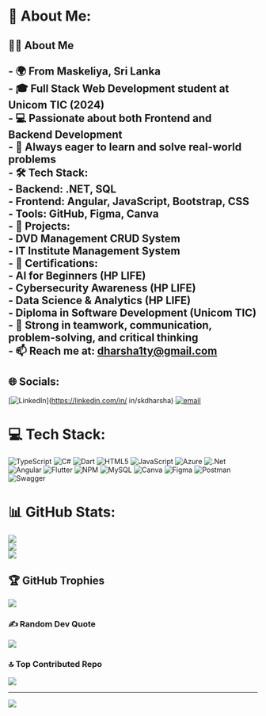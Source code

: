 # 💫 About Me:
## 👨‍💻 About Me<br><br>- 🌍 From Maskeliya, Sri Lanka<br>- 🎓 Full Stack Web Development student at Unicom TIC (2024)<br>- 💻 Passionate about both Frontend and Backend Development<br>- 🧠 Always eager to learn and solve real-world problems<br>- 🛠 Tech Stack:<br>  - Backend: .NET, SQL<br>  - Frontend: Angular, JavaScript, Bootstrap, CSS<br>  - Tools: GitHub, Figma, Canva<br>- 🚀 Projects:<br>  - DVD Management CRUD System<br>  - IT Institute Management System<br>- 🏅 Certifications:<br>  - AI for Beginners (HP LIFE)<br>  - Cybersecurity Awareness (HP LIFE)<br>  - Data Science & Analytics (HP LIFE)<br>  - Diploma in Software Development (Unicom TIC)<br>- 🤝 Strong in teamwork, communication, problem-solving, and critical thinking<br>- 📫 Reach me at: [dharsha1ty@gmail.com](mailto:dharsha1ty@gmail.com)<br>


## 🌐 Socials:
[![LinkedIn](https://img.shields.io/badge/LinkedIn-%230077B5.svg?logo=linkedin&logoColor=white)](https://linkedin.com/in/ in/skdharsha) [![email](https://img.shields.io/badge/Email-D14836?logo=gmail&logoColor=white)](mailto:dharsha1ty@gmail.com) 

# 💻 Tech Stack:
![TypeScript](https://img.shields.io/badge/typescript-%23007ACC.svg?style=for-the-badge&logo=typescript&logoColor=white) ![C#](https://img.shields.io/badge/c%23-%23239120.svg?style=for-the-badge&logo=csharp&logoColor=white) ![Dart](https://img.shields.io/badge/dart-%230175C2.svg?style=for-the-badge&logo=dart&logoColor=white) ![HTML5](https://img.shields.io/badge/html5-%23E34F26.svg?style=for-the-badge&logo=html5&logoColor=white) ![JavaScript](https://img.shields.io/badge/javascript-%23323330.svg?style=for-the-badge&logo=javascript&logoColor=%23F7DF1E) ![Azure](https://img.shields.io/badge/azure-%230072C6.svg?style=for-the-badge&logo=microsoftazure&logoColor=white) ![.Net](https://img.shields.io/badge/.NET-5C2D91?style=for-the-badge&logo=.net&logoColor=white) ![Angular](https://img.shields.io/badge/angular-%23DD0031.svg?style=for-the-badge&logo=angular&logoColor=white) ![Flutter](https://img.shields.io/badge/Flutter-%2302569B.svg?style=for-the-badge&logo=Flutter&logoColor=white) ![NPM](https://img.shields.io/badge/NPM-%23CB3837.svg?style=for-the-badge&logo=npm&logoColor=white) ![MySQL](https://img.shields.io/badge/mysql-4479A1.svg?style=for-the-badge&logo=mysql&logoColor=white) ![Canva](https://img.shields.io/badge/Canva-%2300C4CC.svg?style=for-the-badge&logo=Canva&logoColor=white) ![Figma](https://img.shields.io/badge/figma-%23F24E1E.svg?style=for-the-badge&logo=figma&logoColor=white) ![Postman](https://img.shields.io/badge/Postman-FF6C37?style=for-the-badge&logo=postman&logoColor=white) ![Swagger](https://img.shields.io/badge/-Swagger-%23Clojure?style=for-the-badge&logo=swagger&logoColor=white)
# 📊 GitHub Stats:
![](https://github-readme-stats.vercel.app/api?username=skdharsha&theme=dark&hide_border=false&include_all_commits=false&count_private=false)<br/>
![](https://nirzak-streak-stats.vercel.app/?user=skdharsha&theme=dark&hide_border=false)<br/>
![](https://github-readme-stats.vercel.app/api/top-langs/?username=skdharsha&theme=dark&hide_border=false&include_all_commits=false&count_private=false&layout=compact)

## 🏆 GitHub Trophies
![](https://github-profile-trophy.vercel.app/?username=skdharsha&theme=radical&no-frame=false&no-bg=true&margin-w=4)

### ✍️ Random Dev Quote
![](https://quotes-github-readme.vercel.app/api?type=horizontal&theme=radical)

### 🔝 Top Contributed Repo
![](https://github-contributor-stats.vercel.app/api?username=skdharsha&limit=5&theme=dark&combine_all_yearly_contributions=true)

---
[![](https://visitcount.itsvg.in/api?id=skdharsha&icon=0&color=0)](https://visitcount.itsvg.in)

<!-- Proudly created with GPRM ( https://gprm.itsvg.in ) -->
